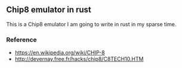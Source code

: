 ## Chip8 emulator in rust

This is a Chip8 emulator I am going to write in rust in my sparse time.

### Reference

- https://en.wikipedia.org/wiki/CHIP-8
- http://devernay.free.fr/hacks/chip8/C8TECH10.HTM

